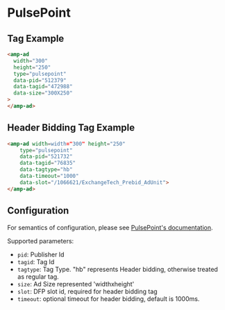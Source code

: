 <!---
Copyright 2016 The AMP HTML Authors. All Rights Reserved.

Licensed under the Apache License, Version 2.0 (the "License");
you may not use this file except in compliance with the License.
You may obtain a copy of the License at

  http://www.apache.org/licenses/LICENSE-2.0

Unless required by applicable law or agreed to in writing, software
distributed under the License is distributed on an "AS-IS" BASIS,
WITHOUT WARRANTIES OR CONDITIONS OF ANY KIND, either express or implied.
See the License for the specific language governing permissions and
limitations under the License.
-->

# PulsePoint

## Tag Example

```html
<amp-ad
  width="300"
  height="250"
  type="pulsepoint"
  data-pid="512379"
  data-tagid="472988"
  data-size="300X250"
>
</amp-ad>
```

## Header Bidding Tag Example

```html
<amp-ad width=width="300" height="250"
    type="pulsepoint"
    data-pid="521732"
    data-tagid="76835"
    data-tagtype="hb"
    data-timeout="1000"
    data-slot="/1066621/ExchangeTech_Prebid_AdUnit">
</amp-ad>
```

## Configuration

For semantics of configuration, please see [PulsePoint's documentation](https://www.pulsepoint.com).

Supported parameters:

- `pid`: Publisher Id
- `tagid`: Tag Id
- `tagtype`: Tag Type. "hb" represents Header bidding, otherwise treated as regular tag.
- `size`: Ad Size represented 'widthxheight'
- `slot`: DFP slot id, required for header bidding tag
- `timeout`: optional timeout for header bidding, default is 1000ms.
